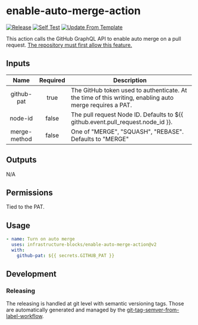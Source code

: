 # enable-auto-merge-action
[![Release](https://github.com/infrastructure-blocks/enable-auto-merge-action/actions/workflows/git-tag-semver-from-label.yml/badge.svg)](https://github.com/infrastructure-blocks/enable-auto-merge-action/actions/workflows/git-tag-semver-from-label.yml)
[![Self Test](https://github.com/infrastructure-blocks/enable-auto-merge-action/actions/workflows/self-test.yml/badge.svg)](https://github.com/infrastructure-blocks/enable-auto-merge-action/actions/workflows/self-test.yml)
[![Update From Template](https://github.com/infrastructure-blocks/enable-auto-merge-action/actions/workflows/update-from-template.yml/badge.svg)](https://github.com/infrastructure-blocks/enable-auto-merge-action/actions/workflows/update-from-template.yml)

This action calls the GitHub GraphQL API to enable auto merge on a pull request. [The repository must first
allow this feature.](https://docs.github.com/en/repositories/configuring-branches-and-merges-in-your-repository/configuring-pull-request-merges/managing-auto-merge-for-pull-requests-in-your-repository)

## Inputs

|     Name     | Required | Description                                                                                             |
|:------------:|:--------:|---------------------------------------------------------------------------------------------------------|
|  github-pat  |   true   | The GitHub token used to authenticate. At the time of this writing, enabling auto merge requires a PAT. |
|   node-id    |  false   | The pull request Node ID. Defaults to ${{ github.event.pull_request.node_id }}.                         |
| merge-method |  false   | One of "MERGE", "SQUASH", "REBASE". Defaults to "MERGE"                                                 |                         

## Outputs

N/A

## Permissions

Tied to the PAT.

## Usage

```yaml
- name: Turn on auto merge
  uses: infrastructure-blocks/enable-auto-merge-action@v2
  with:
    github-pat: ${{ secrets.GITHUB_PAT }}
```

## Development

### Releasing

The releasing is handled at git level with semantic versioning tags. Those are automatically generated and managed
by the [git-tag-semver-from-label-workflow](https://github.com/infrastructure-blocks/git-tag-semver-from-label-workflow).
